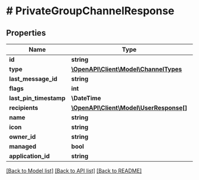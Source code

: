 # # PrivateGroupChannelResponse

## Properties

Name | Type | Description | Notes
------------ | ------------- | ------------- | -------------
**id** | **string** |  |
**type** | [**\OpenAPI\Client\Model\ChannelTypes**](ChannelTypes.md) |  |
**last_message_id** | **string** |  | [optional]
**flags** | **int** |  |
**last_pin_timestamp** | **\DateTime** |  | [optional]
**recipients** | [**\OpenAPI\Client\Model\UserResponse[]**](UserResponse.md) |  |
**name** | **string** |  | [optional]
**icon** | **string** |  | [optional]
**owner_id** | **string** |  | [optional]
**managed** | **bool** |  | [optional]
**application_id** | **string** |  | [optional]

[[Back to Model list]](../../README.md#models) [[Back to API list]](../../README.md#endpoints) [[Back to README]](../../README.md)
